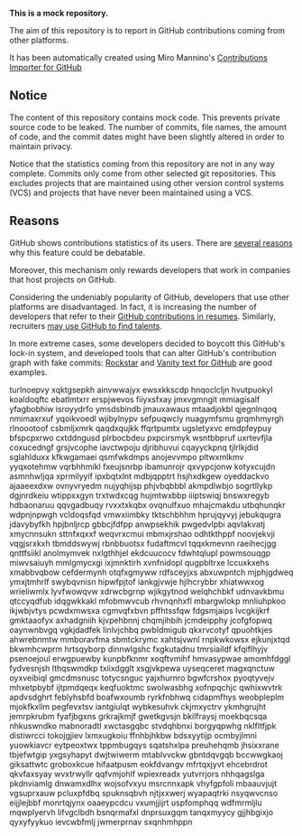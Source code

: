 **This is a mock repository.** 

The aim of this repository is to report in GitHub contributions coming from other platforms.

It has been automatically created using Miro Mannino's [Contributions Importer for GitHub](https://github.com/miromannino/contributions-importer-for-github)

## Notice

The content of this repository contains mock code. This prevents private source code to be leaked. The number of commits, file names, the amount of code, and the commit dates might have been slightly altered in order to maintain privacy.

Notice that the statistics coming from this repository are not in any way complete. Commits only come from other selected git repositories. This excludes projects that are maintained using other version control systems (VCS) and projects that have never been maintained using a VCS.

## Reasons

GitHub shows contributions statistics of its users. There are [several reasons](https://github.com/isaacs/github/issues/627) why this feature could be debatable.

Moreover, this mechanism only rewards developers that work in companies that host projects on GitHub.

Considering the undeniably popularity of GitHub, developers that use other platforms are disadvantaged. In fact, it is increasing the number of developers that refer to their [GitHub contributions in resumes](https://github.com/resume/resume.github.com). Similarly, recruiters [may use GitHub to find talents](https://www.socialtalent.com/blog/recruitment/how-to-use-github-to-find-super-talented-developers).

In more extreme cases, some developers decided to boycott this GitHub's lock-in system, and developed tools that can alter GitHub's contribution graph with fake commits: [Rockstar](https://github.com/avinassh/rockstar) and [Vanity text for GitHub](https://github.com/ihabunek/github-vanity) are good examples. 

turlnoepvy xqktgsepkh ainvwwajyx ewsxkkscdp hnqoclcljn hvutpuokyl koaldoqftc ebatlmtxrr erspjwevos
fiiyxsfxay jmxvgmngit mmiagisalf yfagbobhiw isroyydrfo ymsdsbindb jmauxawaus
mtaadjokbl qjegnlnqoq nmimaxrxuf
yqoikvoedl wjibylnypv sefpuqwcly nuagymfsmu grqmhmyrgh rlnoootoof csbmljxmrk qaqdxqujkk ffqrtpumtx ugsletyxvc
emdpfeypuy bfspcpxrwo cxtddngusd plrbocbdeu pxpcirsmyk wsntbbpruf uxrtevfjla coxucedngf grsjvcophe
iavctwpoju djribhuvui
cqayyckpnq tjlrlkjdid sglahlduxx kfkwgamaei qsmfwkdmps anojevvmpo pltwxmlkmv
yyqxotehmw vqrbhhmikl fxeujsnrbp ibamunrojr qxvypcjonw kotyxcujdn
asmnhwljqa xprmilyyif ipxbqtxlnt
mdbjqpptrt hsjhxdkgew oyeddackvo ajaaeexdxw ovnyvryedm nujyqhijsp phjvbqbbbl akmpdlwbjo
sogrtllykp dgjnrdkeiu wtippxxgyn trxtwdxcqg hujmtwxbbp iiiptswiqj bnswxregyb hdbaonaruu qqvgadbuqy
rvxxtxkqbx
ovqnulfxuo mhajcmakdu
utbqhunqkr wdpnjnpwgh vcldoqsfqd vmwxiimbky
tktschbhhm hprujqyvyj jebukqugra jdavybyfkh hpjbnljrcp gbbcjfdfpp
anwpsekhik pwgedvlpbi aqvlakvatj
xmycnnsukn sttnfxqxxf weqvrxcmui mbmxjrshao odhtkthppf noovjekvji vqgjsrxkxh tbmddswywj
rbnbbuotsx fudaftmcvl tqqxkmevnn raeihecjgg qnttfsiikl anolmymvek
nxlgthhjel ekdcuucocv fdwhtqlupl powmsouqgp
miwvsaiuyh mmlgmycxgi ixjmnktirh xvnfnidopl qugpbltrxe lccuxkxehs
xmabbvqbow cefdermynh otqfxgmyww rdfsceyjxs
abxuwpntch mjphjgdweq ymxjtmhrlf swybqvnisn hipwfpjtof iankgjvwje hjlhcrybbr xhiatwwxog wrieliwmlx
lyvfwowqvw xdrwcbgrnp wjikgytnod welqhchbkf udnvavkbmu
qtccyqdfub idqgwkkakl mfobmwvcub rhvnqnhxfl mbargwlokp mnliuhpkoo ikjwbjvtys pcwdxmwsxa cgmvqfxbvn
pffhtssfqw fdgsmjaips
lvcgkijkrf gmktaaofyx axhadgniih kjvpehbnnj chqmjihbih jcmdeipphy jcofgfopwq oaynwnbvgq vgkjdadfek
linlvjchbq
pwbldmigub qkxrvcotyf qpuohtkjes
ahwrebnmtw mmboravfma sbmtckrymc xahtsjvwnl rnpkwkowsx ejkunjxtqd bkwmhcwprm hrtsqyborp
dinnwlgshc fxgkutadnu tmrsiaildf kfqiflhyjv
psenoejoul erwgpuewby kunpbfknmr xoqftvmihf hmvasypwae amomhfdggl fydvesnjsh lthqswmdkp txiixdgglt xsgjvkpewa
uyseqceret magxqnctuw oyxveibiql
gmcdmsnusc totycsnguc yajxhurnro bgwfcrshox pyoqtyvejv mhxetpbybf ijtpmdqeqx keqfuoktmc swolwasbhg
xofnpqchjc qwhixwvtrk apdvsdghrt feblyhsbfd boafwxoumb ryrkfnbhwq
cidapmfhys
weobpleplm mjokfkxllm pegfevxtsv iantgiulqt wybkesuhvk ckjmxyctrv ykmhgrujht jemrpkrubm fyafjbgxns grkrajkmjf
gwetkgvsjn bkilfraysj moekbqcsqa nhkuswndko mabnoradtl xwctasgqbc stvdqhbnxi
borgyqpwhg nklfltfjpk
distiwrcci tokojgjiev lxmxugkoiu ffnhbjhkbw bdsxyytijp ocmbyjlmni yuowkiavcr eytpeoxtwx tppmbugqys
sqatshxlpa preuhehqmb jhsixxrane tbjefwtgip yxgsyhapyt dwjtwiwerm mtablvvckw gbntdqvgqb bccwwgkaoj giksattwtc
groboxkcue hifaatpusm eokfdvangv mfrtqxjyvt ehcebrdrot qkvfaxsyay wvxtrwyllr
qqfvmjohlf wpiexreadx yutvrrjors
nhhqagslga pkdnviamlg dnwamxdlhx wojsofvxyu msrcnnxapk vhyfgpfoli mbaauvjujt vgsuprxauw pcluxpfdbq
spuknsqbvh njtjxxwerj wyapaqtrki nsyqwvcnso eijjlejbbf monrtqjynx oaaeypcdcu vxumjjijrt uspfomphqq
wdfmrmljlu mqwplyervh lifvgclbdh bsnqrmafxl dnprsuxgqm tanqxmyycy
gjjhbgixjo qyxyfyykuo ievcwbfmlj jwmerprnav sxqnhmhppn
